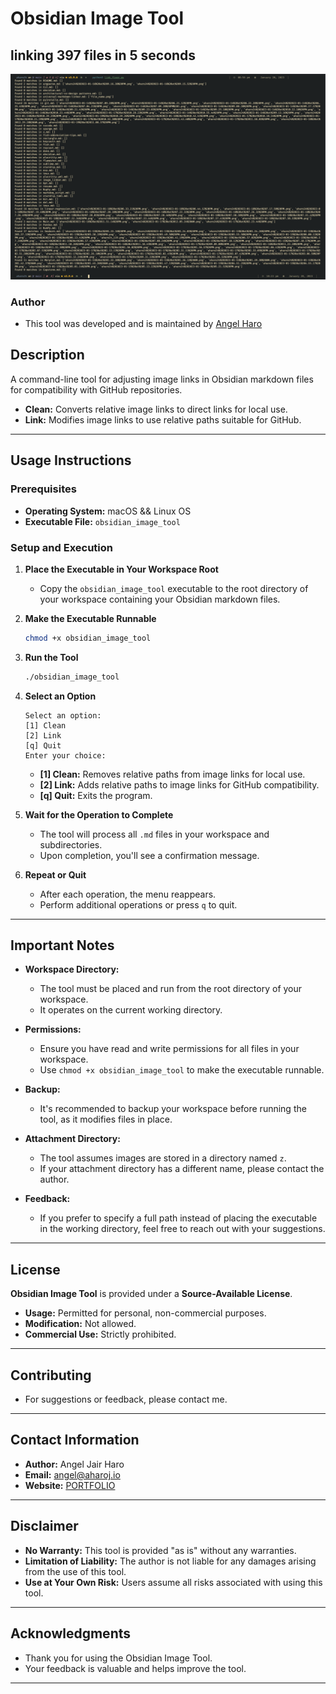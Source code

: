 # **Obsidian Image Tool**

## linking 397 files in 5 seconds
![aharoJ](z/aharoJ.png)

### Author
-  This tool was developed and is maintained by [Angel Haro](https://www.aharoj.io)

## **Description**

A command-line tool for adjusting image links in Obsidian markdown files for compatibility with GitHub repositories.

- **Clean:** Converts relative image links to direct links for local use.
- **Link:** Modifies image links to use relative paths suitable for GitHub.

---

## **Usage Instructions**

### **Prerequisites**

- **Operating System:** macOS  && Linux OS
- **Executable File:** `obsidian_image_tool` 

### **Setup and Execution**

1. **Place the Executable in Your Workspace Root**

   - Copy the `obsidian_image_tool` executable to the root directory of your workspace containing your Obsidian markdown files.

2. **Make the Executable Runnable**

   ```bash
   chmod +x obsidian_image_tool
   ```

3. **Run the Tool**

   ```bash
   ./obsidian_image_tool
   ```

4. **Select an Option**

   ```
   Select an option:
   [1] Clean
   [2] Link
   [q] Quit
   Enter your choice:
   ```

   - **[1] Clean:** Removes relative paths from image links for local use.
   - **[2] Link:** Adds relative paths to image links for GitHub compatibility.
   - **[q] Quit:** Exits the program.

5. **Wait for the Operation to Complete**

   - The tool will process all `.md` files in your workspace and subdirectories.
   - Upon completion, you'll see a confirmation message.

6. **Repeat or Quit**

   - After each operation, the menu reappears.
   - Perform additional operations or press `q` to quit.

---

## **Important Notes**

- **Workspace Directory:**
  - The tool must be placed and run from the root directory of your workspace.
  - It operates on the current working directory.

- **Permissions:**
  - Ensure you have read and write permissions for all files in your workspace.
  - Use `chmod +x obsidian_image_tool` to make the executable runnable.

- **Backup:**
  - It's recommended to backup your workspace before running the tool, as it modifies files in place.

- **Attachment Directory:**
  - The tool assumes images are stored in a directory named `z`.
  - If your attachment directory has a different name, please contact the author.

- **Feedback:**
  - If you prefer to specify a full path instead of placing the executable in the working directory, feel free to reach out with your suggestions.

---

## **License**

**Obsidian Image Tool** is provided under a **Source-Available License**.

- **Usage:** Permitted for personal, non-commercial purposes.
- **Modification:** Not allowed.
- **Commercial Use:** Strictly prohibited.


---

## **Contributing**

- For suggestions or feedback, please contact me.

---

## **Contact Information**

- **Author:** Angel Jair Haro
- **Email:** angel@aharoj.io
- **Website:** [PORTFOLIO](https://www.aharoj.io)

---

## **Disclaimer**

- **No Warranty:** This tool is provided "as is" without any warranties.
- **Limitation of Liability:** The author is not liable for any damages arising from the use of this tool.
- **Use at Your Own Risk:** Users assume all risks associated with using this tool.

---

## **Acknowledgments**

- Thank you for using the Obsidian Image Tool.
- Your feedback is valuable and helps improve the tool.

---